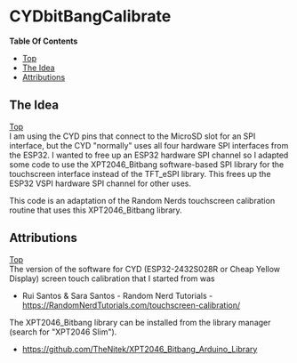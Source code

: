 # CYDbitBangCalibrate

**Table Of Contents**
* [Top](#cydbitbangcalibrate "Top")
* [The Idea](#the-idea "The Idea")
* [Attributions](#attributions "Attributions")

## The Idea
[Top](#cydbitbangcalibrate "Top")<br>
I am using the CYD pins that connect to the MicroSD slot for an SPI interface, but the CYD "normally" uses all four hardware SPI interfaces from the ESP32.
I wanted to free up an ESP32 hardware SPI channel so I adapted some code to use the XPT2046_Bitbang software-based SPI library for the touchscreen interface instead of the TFT_eSPI library.
This frees up the ESP32 VSPI hardware SPI channel for other uses.

This code is an adaptation of the Random Nerds touchscreen calibration routine that uses this XPT2046_Bitbang library.

## Attributions
[Top](#cydbitbangcalibrate "Top")<br>
The version of the software for CYD (ESP32-2432S028R or Cheap Yellow Display) screen touch calibration that I started from was
- Rui Santos & Sara Santos - Random Nerd Tutorials - https://RandomNerdTutorials.com/touchscreen-calibration/

The XPT2046_Bitbang library can be installed from the library manager (search for "XPT2046 Slim").
- https://github.com/TheNitek/XPT2046_Bitbang_Arduino_Library
